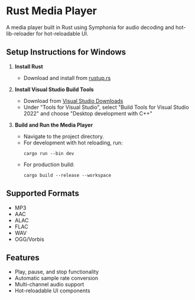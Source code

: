 # Rust Media Player

A media player built in Rust using Symphonia for audio decoding and hot-lib-reloader for hot-reloadable UI.

## Setup Instructions for Windows

1. **Install Rust**
   - Download and install from [rustup.rs](https://rustup.rs/)

2. **Install Visual Studio Build Tools**
   - Download from [Visual Studio Downloads](https://visualstudio.microsoft.com/downloads/)
   - Under "Tools for Visual Studio", select "Build Tools for Visual Studio 2022" and choose "Desktop development with C++"

3. **Build and Run the Media Player**
   - Navigate to the project directory.
   - For development with hot reloading, run:
     ```
     cargo run --bin dev
     ```
   - For production build:
     ```
     cargo build --release --workspace
     ```

## Supported Formats

- MP3
- AAC
- ALAC
- FLAC
- WAV
- OGG/Vorbis

## Features

- Play, pause, and stop functionality
- Automatic sample rate conversion
- Multi-channel audio support
- Hot-reloadable UI components
